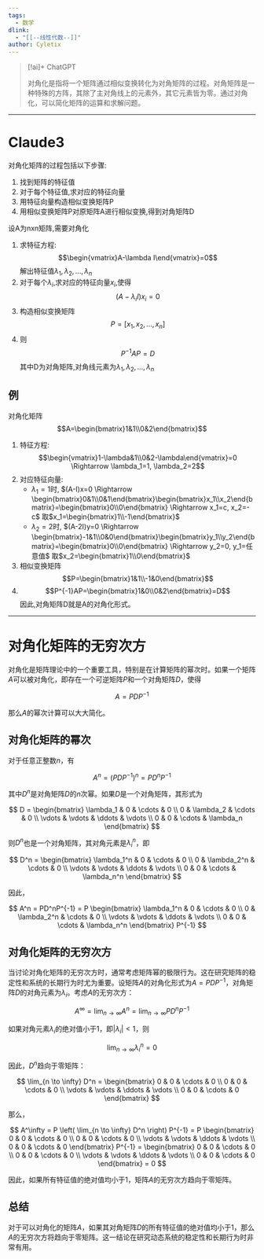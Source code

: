```yaml
---
tags: 
  - 数学
dlink:
  - "[[--线性代数--]]"
author: Cyletix
---
```

> [!ai]+ ChatGPT
>
> 对角化是指将一个矩阵通过相似变换转化为对角矩阵的过程。对角矩阵是一种特殊的方阵，其除了主对角线上的元素外，其它元素皆为零。通过对角化，可以简化矩阵的运算和求解问题。

---
# Claude3
对角化矩阵的过程包括以下步骤:

1. 找到矩阵的特征值
2. 对于每个特征值,求对应的特征向量
3. 用特征向量构造相似变换矩阵P
4. 用相似变换矩阵P对原矩阵A进行相似变换,得到对角矩阵D

设A为nxn矩阵,需要对角化
1. 求特征方程: $$\begin{vmatrix}A-\lambda I\end{vmatrix}=0$$解出特征值$\lambda_1, \lambda_2, ..., \lambda_n$
2. 对于每个$\lambda_i$,求对应的特征向量$x_i$,使得 $$(A-\lambda_iI)x_i=0$$
3. 构造相似变换矩阵 $$P=[x_1, x_2, ..., x_n]$$
4. 则$$P^{-1}AP=D$$ 其中D为对角矩阵,对角线元素为$\lambda_1, \lambda_2, ..., \lambda_n$

## 例
对角化矩阵 $$A=\begin{bmatrix}1&1\\0&2\end{bmatrix}$$

1. 特征方程: $$\begin{vmatrix}1-\lambda&1\\0&2-\lambda\end{vmatrix}=0 \Rightarrow \lambda_1=1, \lambda_2=2$$
2. 对应特征向量:
    - $\lambda_1=1$时, $(A-I)x=0 \Rightarrow \begin{bmatrix}0&1\\0&1\end{bmatrix}\begin{bmatrix}x_1\\x_2\end{bmatrix}=\begin{bmatrix}0\\0\end{bmatrix} \Rightarrow x_1=c, x_2=-c$
    取$x_1=\begin{bmatrix}1\\-1\end{bmatrix}$
    - $\lambda_2=2$时, $(A-2I)y=0 \Rightarrow \begin{bmatrix}-1&1\\0&0\end{bmatrix}\begin{bmatrix}y_1\\y_2\end{bmatrix}=\begin{bmatrix}0\\0\end{bmatrix} \Rightarrow y_2=0, y_1=任意值$
    取$x_2=\begin{bmatrix}1\\0\end{bmatrix}$
3. 相似变换矩阵 $$P=\begin{bmatrix}1&1\\-1&0\end{bmatrix}$$
4. $$P^{-1}AP=\begin{bmatrix}1&0\\0&2\end{bmatrix}=D$$
因此,对角矩阵D就是A的对角化形式。




---
# 对角化矩阵的无穷次方

对角化是矩阵理论中的一个重要工具，特别是在计算矩阵的幂次时。如果一个矩阵$A$可以被对角化，即存在一个可逆矩阵$P$和一个对角矩阵$D$，使得

$$
A = PDP^{-1}
$$

那么$A$的幂次计算可以大大简化。

## 对角化矩阵的幂次

对于任意正整数$n$，有

$$
A^n = (PDP^{-1})^n = PD^nP^{-1}
$$

其中$D^n$是对角矩阵$D$的$n$次幂。如果$D$是一个对角矩阵，其形式为

$$
D = \begin{bmatrix}
\lambda_1 & 0 & \cdots & 0 \\
0 & \lambda_2 & \cdots & 0 \\
\vdots & \vdots & \ddots & \vdots \\
0 & 0 & \cdots & \lambda_n
\end{bmatrix}
$$

则$D^n$也是一个对角矩阵，其对角元素是$\lambda_i^n$，即

$$
D^n = \begin{bmatrix}
\lambda_1^n & 0 & \cdots & 0 \\
0 & \lambda_2^n & \cdots & 0 \\
\vdots & \vdots & \ddots & \vdots \\
0 & 0 & \cdots & \lambda_n^n
\end{bmatrix}
$$

因此，

$$
A^n = PD^nP^{-1} = P \begin{bmatrix}
\lambda_1^n & 0 & \cdots & 0 \\
0 & \lambda_2^n & \cdots & 0 \\
\vdots & \vdots & \ddots & \vdots \\
0 & 0 & \cdots & \lambda_n^n
\end{bmatrix} P^{-1}
$$

## 对角化矩阵的无穷次方

当讨论对角化矩阵的无穷次方时，通常考虑矩阵幂的极限行为。这在研究矩阵的稳定性和系统的长期行为时尤为重要。设矩阵$A$的对角化形式为$A = PDP^{-1}$，对角矩阵$D$的对角元素为$\lambda_i$。考虑$A$的无穷次方：

$$
A^\infty = \lim_{n \to \infty} A^n = \lim_{n \to \infty} P D^n P^{-1}
$$

如果对角元素$\lambda_i$的绝对值小于1，即$|\lambda_i| < 1$，则

$$
\lim_{n \to \infty} \lambda_i^n = 0
$$

因此，$D^n$趋向于零矩阵：

$$
\lim_{n \to \infty} D^n = \begin{bmatrix}
0 & 0 & \cdots & 0 \\
0 & 0 & \cdots & 0 \\
\vdots & \vdots & \ddots & \vdots \\
0 & 0 & \cdots & 0
\end{bmatrix}
$$

那么，

$$
A^\infty = P \left( \lim_{n \to \infty} D^n \right) P^{-1} = P \begin{bmatrix}
0 & 0 & \cdots & 0 \\
0 & 0 & \cdots & 0 \\
\vdots & \vdots & \ddots & \vdots \\
0 & 0 & \cdots & 0
\end{bmatrix} P^{-1} = \begin{bmatrix}
0 & 0 & \cdots & 0 \\
0 & 0 & \cdots & 0 \\
\vdots & \vdots & \ddots & \vdots \\
0 & 0 & \cdots & 0
\end{bmatrix} = 0
$$

因此，如果所有特征值的绝对值均小于1，矩阵$A$的无穷次方趋向于零矩阵。

## 总结

对于可以对角化的矩阵$A$，如果其对角矩阵$D$的所有特征值的绝对值均小于1，那么$A$的无穷次方将趋向于零矩阵。这一结论在研究动态系统的稳定性和长期行为时非常有用。
